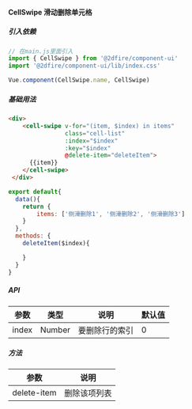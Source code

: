 #### CellSwipe 滑动删除单元格
##### 引入依赖
``` javascript
// 在main.js里面引入
import { CellSwipe } from '@2dfire/component-ui'
import '@2dfire/component-ui/lib/index.css'

Vue.component(CellSwipe.name, CellSwipe)
```

##### 基础用法
``` html
<div>
    <cell-swipe v-for="(item, $index) in items"
                class="cell-list"
                :index="$index"
                :key="$index"
                @delete-item="deleteItem">
      {{item}}
    </cell-swipe>
 </div>
```
``` javascript
export default{
  data(){
    return {
        items: ['侧滑删除1', '侧滑删除2', '侧滑删除3']
    }
  },
  methods: {
    deleteItem($index){

    }
  }
}
```

##### API
 参数 | 类型 | 说明 | 默认值
---|---|---|---
index | Number | 要删除行的索引 | 0

##### 方法
 参数 | 说明
---|---
delete-item | 删除该项列表
